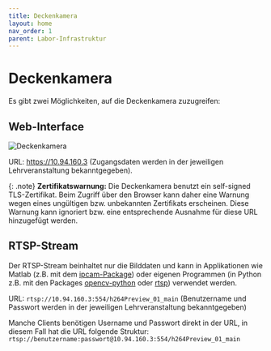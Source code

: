 ```yaml
---
title: Deckenkamera
layout: home
nav_order: 1
parent: Labor-Infrastruktur
---
```


# Deckenkamera

Es gibt zwei Möglichkeiten, auf die Deckenkamera zuzugreifen:

## Web-Interface

![Deckenkamera]({{site.url}}/assets/imgs/robotiklabor/deckenkamera_webinterface.png "Webinterface der Deckenkamera")

URL: <https://10.94.160.3> (Zugangsdaten werden in der jeweiligen Lehrveranstaltung bekanntgegeben).

{: .note}
**Zertifikatswarnung:** Die Deckenkamera benutzt ein self-signed TLS-Zertifikat. Beim Zugriff über den Browser kann daher eine Warnung wegen eines ungültigen bzw. unbekannten Zertifikats erscheinen. Diese Warnung kann ignoriert bzw. eine entsprechende Ausnahme für diese URL hinzugefügt werden.


## RTSP-Stream

Der RTSP-Stream beinhaltet nur die Bilddaten und kann in Applikationen wie Matlab (z.B. mit dem [ipcam-Package](https://de.mathworks.com/help/matlab/supportpkg/ipcamera.ipcam.html)) oder eigenen Programmen (in Python z.B. mit den Packages [opencv-python](https://pypi.org/project/opencv-python/) oder [rtsp](https://pypi.org/project/rtsp/)) verwendet werden.

URL: `rtsp://10.94.160.3:554/h264Preview_01_main` (Benutzername und Passwort werden in der jeweiligen Lehrveranstaltung bekanntgegeben)

Manche Clients benötigen Username und Passwort direkt in der URL, in diesem Fall hat die URL folgende Struktur: `rtsp://benutzername:passwort@10.94.160.3:554/h264Preview_01_main`
